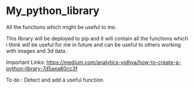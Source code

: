 # My_python_library
All the functions which might be useful to me.


This library will be deployed to pip and it will contain all the functions which i think will be useful for me in future and can be useful to others working with images and 3d data.



Important Links:  https://medium.com/analytics-vidhya/how-to-create-a-python-library-7d5aea80cc3f


To do : Detect and add a useful function.
